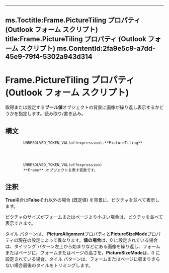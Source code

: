 

---
ms.Toctitle:Frame.PictureTiling プロパティ (Outlook フォーム スクリプト)
title:Frame.PictureTiling プロパティ (Outlook フォーム スクリプト)
ms.ContentId:2fa9e5c9-a7dd-45e9-79f4-5302a943d314
---
# Frame.PictureTiling プロパティ (Outlook フォーム スクリプト)




取得または設定する**ブール値**オブジェクトの背景に画像が繰り返し表示するかどうかを指定します。読み取り/書き込み。

## 構文

            UNRESOLVED_TOKEN_VAL(offexpression).**PictureTiling**




            UNRESOLVED_TOKEN_VAL(offexpression)
            **Frame** オブジェクトを表す変数です。



## 注釈
**True**場合は**False**それ以外の場合 (既定値) を背景に、ピクチャを並べて表示します。



ピクチャのサイズがフォームまたはページより小さい場合は、ピクチャを並べて表示できます。



タイル パターンは、 **PictureAlignment**プロパティと**PictureSizeMode**プロパティの現在の設定によって異なります。**値の場合**は、0 に設定されている場合は、タイリング パターン左上から始まりなどにある画像を繰り返し、フォームまたはページに、フォームまたはページの高さを。**PictureSizeMode**は、0 に設定されている場合、タイル パターンは、フォームまたはページに収まりきらない場合最後のタイルをトリミングします。




